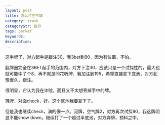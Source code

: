 ```yaml
---
layout: post
title: 怎么打空气牌
category: trash
categoryStr: 废弃
tags: porker
keywords: 
description: 
---
```


<p>

<a class="fancybox-buttons" data-fancybox-group="button" href="/public/img/life/Air_1.png"><img src="/public/img/life/porkerbg.jpg" alt="" hidden/></a>

<a class="fancybox-buttons" data-fancybox-group="button" href="/public/img/life/Air_2.png"></a>

<a class="fancybox-buttons" data-fancybox-group="button" href="/public/img/life/Air_3.png"></a>


</p>



这手牌了，对方起手是跟注30，我3bet到90，因为有位置，不怕。

翻牌圈完全在3BET起手的范围内，对方下注30，应该只是一个试探性的，最大也就可能中了个8，再不就是同花听牌，我加注到195，希望直接拿下底池，对方犹豫很久，跟注。

很明显，它认为我在诈唬，而且又不太想丢掉手中的牌。

转牌，对面check，好。这个底池我要拿下了。

但是我也继续check，演的像一点。河牌，空气牌2，对方再次试探80，我这牌明显不能show down。继续打了一个超过半底池，对方弃牌，预料之中。
